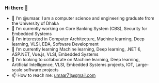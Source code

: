 ### Hi there 👋

<!--
**umaarabdullah/umaarabdullah** is a ✨ _special_ ✨ repository because its `README.md` (this file) appears on your GitHub profile.

Here are some ideas to get you started:

- 🔭 I’m currently working on ...
- 🌱 I’m currently learning ...
- 👯 I’m looking to collaborate on ...
- 🤔 I’m looking for help with ...
- 💬 Ask me about ...
- 📫 How to reach me: ...
- 😄 Pronouns: ...
- ⚡ Fun fact: ...
-->

- 👋 I’m @umaar. I am a computer science and engineering graduate from the University of Dhaka
- 🔭 I’m currently working on Core Banking System (CBS), Security for Embedded Systems
- 👀 I’m interested in Computer Architecture, Machine learning, Deep learning, VLSI, EDA, Software Development
- 🌱 I’m currently learning Machine learning, Deep learning, .NET 6, ASP.NET, Vue.js, VLSI, Embedded Systems
- 👯 I’m looking to collaborate on Machine learning, Deep learning, Artificial Intelligence, VLSI, Embedded Systems projects, IOT, Large-scale software projects
- 📫 How to reach me: umaar71@gmail.com
